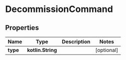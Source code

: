 
# DecommissionCommand

## Properties
Name | Type | Description | Notes
------------ | ------------- | ------------- | -------------
**type** | **kotlin.String** |  |  [optional]



